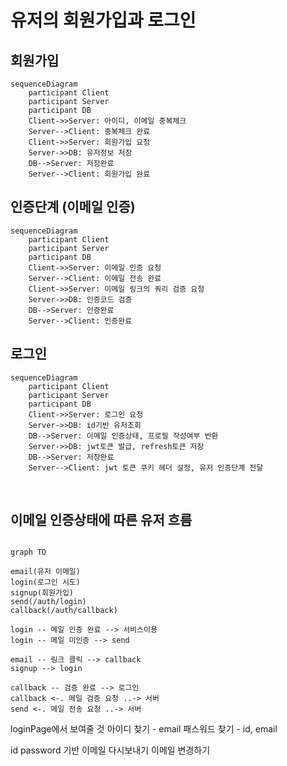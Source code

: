 # 유저의 회원가입과 로그인

## 회원가입

```mermaid
sequenceDiagram
    participant Client
    participant Server
    participant DB
    Client->>Server: 아이디, 이메일 중복체크
    Server-->Client: 중복체크 완료
    Client->>Server: 회원가입 요청
    Server->>DB: 유저정보 저장
    DB-->Server: 저장완료
    Server-->Client: 회원가입 완료
```

## 인증단계 (이메일 인증)

```mermaid
sequenceDiagram
    participant Client
    participant Server
    participant DB
    Client->>Server: 이메일 인증 요청
    Server-->Client: 이메일 전송 완료
    Client->>Server: 이메일 링크의 쿼리 검증 요청
    Server->>DB: 인증코드 검증
    DB-->Server: 인증완료
    Server-->Client: 인증완료
```

## 로그인

```mermaid
sequenceDiagram
    participant Client
    participant Server
    participant DB
    Client->>Server: 로그인 요청
    Server->>DB: id기반 유저조회
    DB-->Server: 이메일 인증상태, 프로필 작성여부 반환
    Server->>DB: jwt토큰 발급, refresh토큰 저장
    DB-->Server: 저장완료
    Server-->Client: jwt 토큰 쿠키 헤더 설정, 유저 인증단계 전달
```

<br>

## 이메일 인증상태에 따른 유저 흐름

```mermaid

graph TD

email(유저 이메일)
login(로그인 시도)
signup(회원가입)
send(/auth/login)
callback(/auth/callback)

login -- 메일 인증 완료 --> 서비스이용
login -- 메일 미인증 --> send

email -- 링크 클릭 --> callback
signup --> login

callback -- 검증 완료 --> 로그인
callback <-. 메일 검증 요청 ..-> 서버
send <-. 메일 전송 요청 ..-> 서버

```

loginPage에서 보여줄 것
아이디 찾기 - email
패스워드 찾기 - id, email

id password 기반
이메일 다시보내기
이메일 변경하기
